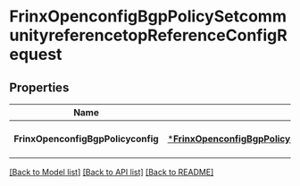 # FrinxOpenconfigBgpPolicySetcommunityreferencetopReferenceConfigRequest

## Properties
Name | Type | Description | Notes
------------ | ------------- | ------------- | -------------
**FrinxOpenconfigBgpPolicyconfig** | [***FrinxOpenconfigBgpPolicySetcommunityreferencetopReferenceConfig**](frinx.openconfig.bgp.policy.setcommunityreferencetop.reference.Config.md) |  | [optional] [default to null]

[[Back to Model list]](../README.md#documentation-for-models) [[Back to API list]](../README.md#documentation-for-api-endpoints) [[Back to README]](../README.md)


